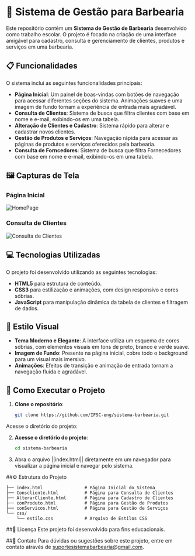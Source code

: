 # 💈 Sistema de Gestão para Barbearia

Este repositório contém um **Sistema de Gestão de Barbearia** desenvolvido como trabalho escolar. O projeto é focado na criação de uma interface amigável para cadastro, consulta e gerenciamento de clientes, produtos e serviços em uma barbearia.

## 📋 Funcionalidades

O sistema inclui as seguintes funcionalidades principais:

- **Página Inicial**: Um painel de boas-vindas com botões de navegação para acessar diferentes seções do sistema. Animações suaves e uma imagem de fundo tornam a experiência de entrada mais agradável.
- **Consulta de Clientes**: Sistema de busca que filtra clientes com base em nome e e-mail, exibindo-os em uma tabela.
- **Alteração de Clientes e Cadastro**: Sistema rápido para alterar e cadastrar novos clientes.
- **Gestão de Produtos e Serviços**: Navegação rápida para acessar as páginas de produtos e serviços oferecidos pela barbearia.
- **Consulta de Forncedores**: Sistema de busca que filtra Fornecedores com base em nome e e-mail, exibindo-os em uma tabela.

## 🖼️ Capturas de Tela

### Página Inicial
![HomePage](https://i.ibb.co/tKRr5Gt/imagem-2024-11-05-204024345.png)

### Consulta de Clientes
![Consulta de Clientes](https://i.ibb.co/Jr1tLZR/imagem-2024-11-05-213319456.png)

## 💻 Tecnologias Utilizadas

O projeto foi desenvolvido utilizando as seguintes tecnologias:

- **HTML5** para estrutura de conteúdo.
- **CSS3** para estilização e animações, com design responsivo e cores sóbrias.
- **JavaScript** para manipulação dinâmica da tabela de clientes e filtragem de dados.

## 🎨 Estilo Visual

- **Tema Moderno e Elegante**: A interface utiliza um esquema de cores sóbrias, com elementos visuais em tons de preto, branco e verde suave.
- **Imagem de Fundo**: Presente na página inicial, cobre todo o background para um visual mais imersivo.
- **Animações**: Efeitos de transição e animação de entrada tornam a navegação fluida e agradável.

## 🚀 Como Executar o Projeto

1. **Clone o repositório**:
   ```bash
   git clone https://github.com/IFSC-eng/sistema-barbearia.git
Acesse o diretório do projeto:

2. **Acesse o diretório do projeto**:
   ```bash
   cd sistema-barbearia

3. Abra o arquivo ||index.html|| diretamente em um navegador para visualizar a página inicial e navegar pelo sistema.

##⚙️ Estrutura do Projeto
```plaintext
├── index.html                # Página Inicial do Sistema
├── Conscliente.html          # Página para Consulta de Clientes
├── AlterarCliente.html       # Página para Cadastro de Clientes
├── conProduto.html           # Página para Gestão de Produtos
├── conServicos.html          # Página para Gestão de Serviços
└── css/
    └── estilo.css            # Arquivo de Estilos CSS
```

##📝 Licença
Este projeto foi desenvolvido para fins educacionais.

##📧 Contato
Para dúvidas ou sugestões sobre este projeto, entre em contato através de suportesistemabarbearia@gmail.com.

